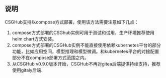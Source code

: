 ## 说明
CSGHub支持以compose方式部署，使用该方法需要注意如下几点：
1. compose方式部署的CSGhub实例可用于测试和试用，生产环境推荐使用helm chart方式安装。
1. compose方式部署的CSGHub实例不能直接使用依赖kubernetes平台的部分功能，比如应用空间，模型推理和模型微调。和kubernetes平台的对接配置部分不在compose部署方式范围之内。
1. 从CSGHub v0.9.0版本开始，CSGHub不再对gitea后端提供持续支持，推荐使用gitaly后端.
